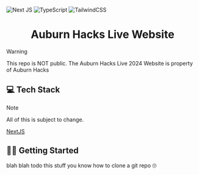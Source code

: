 <br>

![Next JS](https://img.shields.io/badge/Next-black?style=for-the-badge&logo=next.js&logoColor=white) 
![TypeScript](https://img.shields.io/badge/typescript-%23007ACC.svg?style=for-the-badge&logo=typescript&logoColor=white) 
![TailwindCSS](https://img.shields.io/badge/tailwindcss-%2338B2AC.svg?style=for-the-badge&logo=tailwind-css&logoColor=white) 

<h1 align="center">
Auburn Hacks Live Website
</h1> 

> [!WARNING]  
> This repo is NOT public. The Auburn Hacks Live 2024 Website is property of Auburn Hacks

## 💻 Tech Stack 
> [!NOTE]  
> All of this is subject to change. 

[NextJS](https://nextjs.org/)

## 👨‍💻 Getting Started

blah blah todo this stuff you know how to clone a git repo 🙄
